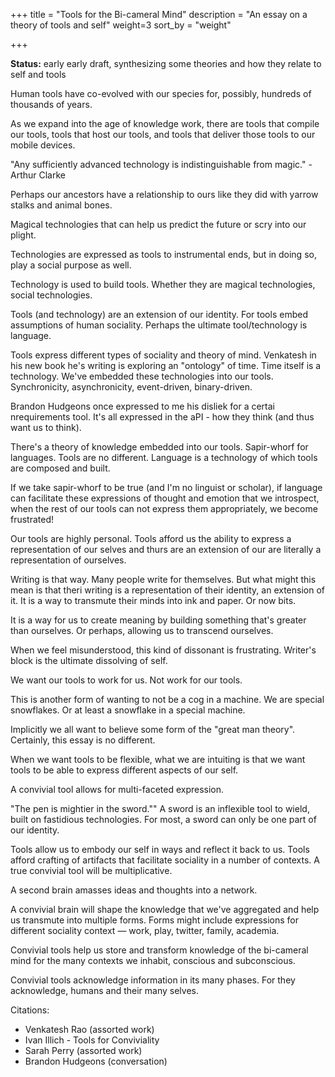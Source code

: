 +++
title = "Tools for the Bi-cameral Mind"
description = "An essay on a theory of tools and self"
weight=3
sort_by = "weight"

+++

**Status:** early early draft, synthesizing some theories and how they relate to self and tools

Human tools have co-evolved with our species for, possibly, hundreds of thousands of years. 

As we expand into the age of knowledge work, there are tools that compile our tools, tools that host our tools, and tools that deliver those tools to our mobile devices. 

"Any sufficiently advanced technology is indistinguishable from magic." - Arthur Clarke

Perhaps our ancestors have a relationship to ours like they did with yarrow stalks and animal bones. 

Magical technologies that can help us predict the future or scry into our plight. 

Technologies are expressed as tools to instrumental ends, but in doing so, play a social purpose as well. 

Technology is used to build tools. Whether they are magical technologies, social technologies. 

Tools (and technology) are an extension of our identity. For tools embed assumptions of human sociality. Perhaps the ultimate tool/technology is language.

Tools express different types of sociality and theory of mind. 
Venkatesh in his new book he's writing is exploring an "ontology" of time. Time itself is a technology. We've embedded these technologies into our tools. Synchronicity, asynchronicity, event-driven, binary-driven. 

Brandon Hudgeons once expressed to me his disliek for a certai nrequirements tool. It's all expressed in the aPI - how they think (and thus want us to think).

There's a theory of knowledge embedded into our tools.
Sapir-whorf for languages. 
Tools are no different.
Language is a technology of which tools are composed and built. 

If we take sapir-whorf to be true (and I'm no linguist or scholar), if language can facilitate these expressions of thought and emotion that we introspect, when the rest of our tools can not express them appropriately, we become frustrated!

Our tools are highly personal. 
Tools afford us the ability to express a representation of our selves and thurs are an extension of our are literally a representation of ourselves.

Writing is that way. 
Many people write for themselves. But what might this mean is that theri writing is a representation of their identity, an extension of it. It is a way to transmute their minds into ink and paper. Or now bits. 

It is a way for us to create meaning by building something that's greater than ourselves. Or perhaps, allowing us to transcend ourselves. 

When we feel misunderstood, this kind of dissonant is frustrating. 
Writer's block is the ultimate dissolving of self. 

We want our tools to work for us. Not work for our tools.

This is another form of wanting to not be a cog in a machine.
We are special snowflakes. Or at least a snowflake in a special machine. 

Implicitly we all want to believe some form of the "great man theory". Certainly, this essay is no different.

When we want tools to be flexible, what we are intuiting is that we want tools to be able to express different aspects of our self. 

A convivial tool allows for multi-faceted expression.

"The pen is mightier in the sword."" A sword is an inflexible tool to wield, built on fastidious technologies. For most, a sword can only be one part of our identity.

Tools allow us to embody our self in ways and reflect it back to us. Tools afford crafting of artifacts that facilitate sociality in a number of contexts. A true convivial tool will be multiplicative.

A second brain amasses ideas and thoughts into a network.

A convivial brain will shape the knowledge that we've aggregated and help us transmute into multiple forms. Forms might include expressions for different sociality context — work, play, twitter, family, academia. 

Convivial tools help us store and transform knowledge of the bi-cameral mind for the many contexts we inhabit, conscious and subconscious.

Convivial tools acknowledge information in its many phases.
For they acknowledge, humans and their many selves.


Citations:
* Venkatesh Rao (assorted work)
* Ivan Illich - Tools for Conviviality
* Sarah Perry (assorted work)
* Brandon Hudgeons (conversation)
